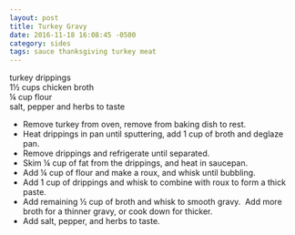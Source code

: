 ```yaml
---
layout: post
title: Turkey Gravy
date: 2016-11-18 16:08:45 -0500
category: sides
tags: sauce thanksgiving turkey meat
---
```

turkey drippings  
1½ cups chicken broth  
¼ cup flour  
salt, pepper and herbs to taste  

  * Remove turkey from oven, remove from baking dish to rest.
  * Heat drippings in pan until sputtering, add 1 cup of broth and deglaze pan.
  * Remove drippings and refrigerate until separated.
  * Skim ¼ cup of fat from the drippings, and heat in saucepan.
  * Add ¼ cup of flour and make a roux, and whisk until bubbling.
  * Add 1 cup of drippings and whisk to combine with roux to form a thick paste.
  * Add remaining ½ cup of broth and whisk to smooth gravy.  Add more broth for a thinner gravy, or cook down for thicker.
  * Add salt, pepper, and herbs to taste.

